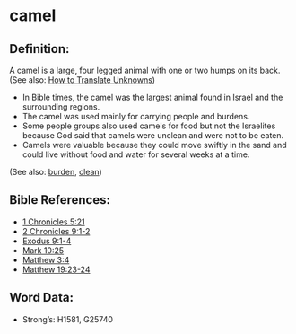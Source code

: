 # camel

## Definition:

A camel is a large, four legged animal with one or two humps on its back.
(See also: [How to Translate Unknowns](rc://en/ta/man/translate/translate-unknown))

* In Bible times, the camel was the largest animal found in Israel and the surrounding regions.
* The camel was used mainly for carrying people and burdens.
* Some people groups also used camels for food but not the Israelites because God said that camels were unclean and were not to be eaten.
* Camels were valuable because they could move swiftly in the sand and could live without food and water for several weeks at a time.

(See also: [burden](../other/burden.md), [clean](../kt/clean.md))

## Bible References:

* [1 Chronicles 5:21](rc://en/tn/help/1ch/05/21)
* [2 Chronicles 9:1-2](rc://en/tn/help/2ch/09/01)
* [Exodus 9:1-4](rc://en/tn/help/exo/09/01)
* [Mark 10:25](rc://en/tn/help/mrk/10/25)
* [Matthew 3:4](rc://en/tn/help/mat/03/04)
* [Matthew 19:23-24](rc://en/tn/help/mat/19/23)

## Word Data:

* Strong’s: H1581, G25740
